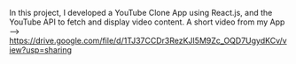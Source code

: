 In this project, I developed a YouTube Clone App using React.js, and the YouTube API to fetch and display video content.
A short video from my App --> https://drive.google.com/file/d/1TJ37CCDr3RezKJI5M9Zc_OQD7UgydKCv/view?usp=sharing
